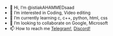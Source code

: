 - 👋 Hi, I’m @istiakAHAMMEDsaad
- 👀 I’m interested in Coding, Video editing
- 🌱 I’m currently learning c, c++, python, html, css
- 💞️ I’m looking to collaborate on Google, Microsoft
- 📫 How to reach me <a href="https://t.me/IstikAhamedSaad">Telegram!</a>, <a href="https://discordapp.com/users/733569893747654657">Discord!</a>

<!---
istiakAHAMMEDsaad/istiakAHAMMEDsaad is a ✨ special ✨ repository because its `README.md` (this file) appears on your GitHub profile.
You can click the Preview link to take a look at your changes.
--->
